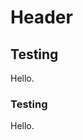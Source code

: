 <!-- TITLE: Welcome to ImpactWiki -->
<!-- SUBTITLE: A knowledgebase for impact investors, social entrepreneurs and evaluators -->

# Header
## Testing

Hello.

### Testing

Hello.